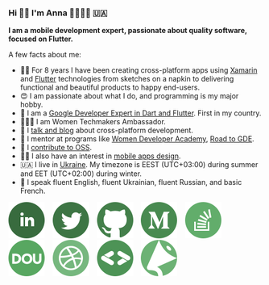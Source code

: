 ### Hi 👋🏻 I'm Anna 👩‍💻💙📱 🇺🇦

**I am a mobile development expert, passionate about quality software, focused on Flutter.**

A few facts about me:

- 👩‍💻 For 8 years I have been creating cross-platform apps using [Xamarin](https://dotnet.microsoft.com/apps/xamarin) and [Flutter](https://flutter.dev/) technologies from sketches on a napkin to delivering functional and beautiful products to happy end-users.
- 😍 I am passionate about what I do, and programming is my major hobby.
- 💙 I am a [Google Developer Expert in Dart and Flutter](https://developers.google.com/community/experts/directory/profile/profile-anna-leushchenko). First in my country.
- 🙋🏼‍♀️ I am Women Techmakers Ambassador.
- 🎤 I [talk and blog](https://github.com/foxanna/blog/blob/main/README.md) about cross-platform development.
- 👭 I mentor at programs like [Women Developer Academy](https://events.withgoogle.com/women-developers-academy/), [Road to GDE](https://events.withgoogle.com/road-to-gde/).
- 🤝 I [contribute to OSS](https://github.com/foxanna?tab=repositories).
- ✍🏻 I also have an interest in [mobile apps design](https://dribbble.com/foxanna).
- 🇺🇦 I live in [Ukraine](https://goo.gl/maps/MCspakZUVRGEoH8w8). My timezone is EEST (UTC+03:00) during summer and EET (UTC+02:00) during winter.
- 👩 I speak fluent English, fluent Ukrainian, fluent Russian, and basic French.

[![LinkedIn](images/linkedin.svg)](https://www.linkedin.com/in/annaleushchenko/)&nbsp;&nbsp;&nbsp;&nbsp;[![Twitter](images/twitter.svg)](https://twitter.com/AnnaLeushchenko)&nbsp;&nbsp;&nbsp;&nbsp;[![GitHub](images/github.svg)](https://github.com/foxanna)&nbsp;&nbsp;&nbsp;&nbsp;[![Medium](images/medium.svg)](https://medium.com/@foxanna)&nbsp;&nbsp;&nbsp;&nbsp;[![StackOverflow](images/stackoverflow.svg)](https://stackoverflow.com/users/2452764/foxanna?tab=profile)&nbsp;&nbsp;&nbsp;&nbsp;[![DOU](images/dou.svg)](https://dou.ua/users/foxanna/articles/)&nbsp;&nbsp;&nbsp;&nbsp;[![Dribble](images/dribbble.svg)](https://dribbble.com/foxanna)&nbsp;&nbsp;&nbsp;&nbsp;[![GDE](images/gde.svg)](https://developers.google.com/community/experts/directory/profile/profile-anna-leushchenko)&nbsp;&nbsp;&nbsp;&nbsp;[![sessionize](images/sessionize.svg)](https://sessionize.com/foxanna/)&nbsp;&nbsp;&nbsp;&nbsp;
